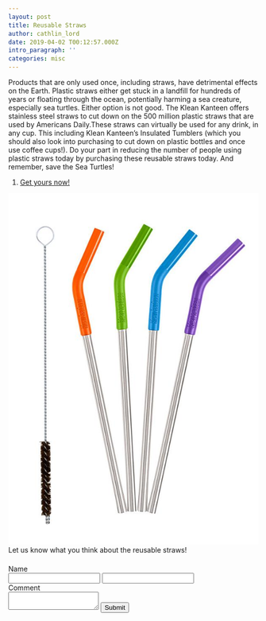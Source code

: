 ```yaml
---
layout: post
title: Reusable Straws
author: cathlin_lord
date: 2019-04-02 T00:12:57.000Z
intro_paragraph: ''
categories: misc
---
```


Products that are only used once, including straws, have detrimental effects
on the Earth. Plastic straws either get stuck in a landfill for hundreds of
years or floating through the ocean, potentially harming a sea creature,
especially sea turtles. Either option is not good. The Klean Kanteen offers
stainless steel straws to cut down on the 500 million plastic straws that are
used by Americans Daily.These straws can virtually be used for any drink, in
any cup. This including Klean Kanteen’s Insulated Tumblers (which you should
also look into purchasing to cut down on plastic bottles and once use coffee
cups!). Do your part in reducing the number of people using plastic straws
today by purchasing these reusable straws today. And remember, save the
Sea Turtles!

<ol>
  <li><a href="https://www.kleankanteen.com/products/5-piece-straw-set-multi-color" target="_blank">Get yours now!</a></li>
</ol>

![Reusable Straws](/img/uploads/reusable_straws.jpg)
Let us know what you think about the reusable straws!
<form action="http://localhost:9000/hooks/add-comment">
  <input type="hidden" name="reply_to" value="{{ include.reply_to }}" />
  <div style="clear: both; padding-top: .5em;">Name</div>
  <input type="text" name="author" />
  <input type="text" name="email" />
  <div>Comment</div>
  <textarea name="text"></textarea>
  <input type="submit" value="Submit" />
</form>
